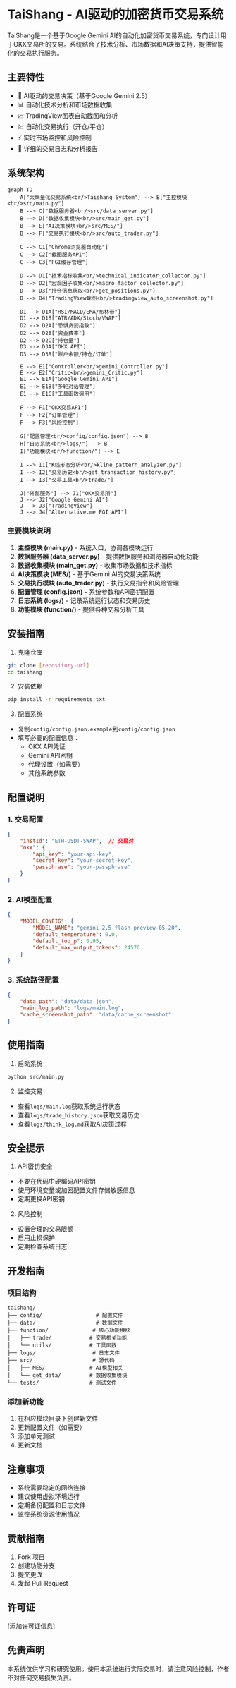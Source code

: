 # TaiShang - AI驱动的加密货币交易系统

TaiShang是一个基于Google Gemini AI的自动化加密货币交易系统，专门设计用于OKX交易所的交易。系统结合了技术分析、市场数据和AI决策支持，提供智能化的交易执行服务。

## 主要特性

- 🤖 AI驱动的交易决策（基于Google Gemini 2.5）
- 📊 自动化技术分析和市场数据收集
- 📈 TradingView图表自动截图和分析
- 💹 自动化交易执行（开仓/平仓）
- ⚡ 实时市场监控和风险控制
- 📝 详细的交易日志和分析报告

## 系统架构

```mermaid
graph TD
    A["太熵量化交易系统<br/>Taishang System"] --> B["主控模块<br/>src/main.py"]
    B --> C["数据服务器<br/>src/data_server.py"]
    B --> D["数据收集模块<br/>src/main_get.py"]
    B --> E["AI决策模块<br/>src/MES/"]
    B --> F["交易执行模块<br/>src/auto_trader.py"]
    
    C --> C1["Chrome浏览器自动化"]
    C --> C2["截图服务API"]
    C --> C3["FGI缓存管理"]
    
    D --> D1["技术指标收集<br/>technical_indicator_collector.py"]
    D --> D2["宏观因子收集<br/>macro_factor_collector.py"]
    D --> D3["持仓信息获取<br/>get_positions.py"]
    D --> D4["TradingView截图<br/>tradingview_auto_screenshot.py"]
    
    D1 --> D1A["RSI/MACD/EMA/布林带"]
    D1 --> D1B["ATR/ADX/Stoch/VWAP"]
    D2 --> D2A["恐惧贪婪指数"]
    D2 --> D2B["资金费率"]
    D2 --> D2C["持仓量"]
    D3 --> D3A["OKX API"]
    D3 --> D3B["账户余额/持仓/订单"]
    
    E --> E1["Controller<br/>gemini_Controller.py"]
    E --> E2["Critic<br/>gemini_Critic.py"]
    E1 --> E1A["Google Gemini API"]
    E1 --> E1B["多轮对话管理"]
    E1 --> E1C["工具函数调用"]
    
    F --> F1["OKX交易API"]
    F --> F2["订单管理"]
    F --> F3["风险控制"]
    
    G["配置管理<br/>config/config.json"] --> B
    H["日志系统<br/>logs/"] --> B
    I["功能模块<br/>function/"] --> E
    
    I --> I1["K线形态分析<br/>kline_pattern_analyzer.py"]
    I --> I2["交易历史<br/>get_transaction_history.py"]
    I --> I3["交易工具<br/>trade/"]
    
    J["外部服务"] --> J1["OKX交易所"]
    J --> J2["Google Gemini AI"]
    J --> J3["TradingView"]
    J --> J4["Alternative.me FGI API"]
```

### 主要模块说明

1. **主控模块 (main.py)** - 系统入口，协调各模块运行
2. **数据服务器 (data_server.py)** - 提供数据服务和浏览器自动化功能
3. **数据收集模块 (main_get.py)** - 收集市场数据和技术指标
4. **AI决策模块 (MES/)** - 基于Gemini AI的交易决策系统
5. **交易执行模块 (auto_trader.py)** - 执行交易指令和风险管理
6. **配置管理 (config.json)** - 系统参数和API密钥配置
7. **日志系统 (logs/)** - 记录系统运行状态和交易历史
8. **功能模块 (function/)** - 提供各种交易分析工具

## 安装指南

1. 克隆仓库
```bash
git clone [repository-url]
cd taishang
```

2. 安装依赖
```bash
pip install -r requirements.txt
```

3. 配置系统
- 复制`config/config.json.example`到`config/config.json`
- 填写必要的配置信息：
  * OKX API凭证
  * Gemini API密钥
  * 代理设置（如需要）
  * 其他系统参数

## 配置说明

### 1. 交易配置
```json
{
    "instId": "ETH-USDT-SWAP",  // 交易对
    "okx": {
        "api_key": "your-api-key",
        "secret_key": "your-secret-key",
        "passphrase": "your-passphrase"
    }
}
```

### 2. AI模型配置
```json
{
    "MODEL_CONFIG": {
        "MODEL_NAME": "gemini-2.5-flash-preview-05-20",
        "default_temperature": 0.0,
        "default_top_p": 0.95,
        "default_max_output_tokens": 24576
    }
}
```

### 3. 系统路径配置
```json
{
    "data_path": "data/data.json",
    "main_log_path": "logs/main.log",
    "cache_screenshot_path": "data/cache_screenshot"
}
```

## 使用指南

1. 启动系统
```bash
python src/main.py
```

2. 监控交易
- 查看`logs/main.log`获取系统运行状态
- 查看`logs/trade_history.json`获取交易历史
- 查看`logs/think_log.md`获取AI决策过程

## 安全提示

1. API密钥安全
- 不要在代码中硬编码API密钥
- 使用环境变量或加密配置文件存储敏感信息
- 定期更换API密钥

2. 风险控制
- 设置合理的交易限额
- 启用止损保护
- 定期检查系统日志

## 开发指南

### 项目结构
```
taishang/
├── config/                 # 配置文件
├── data/                   # 数据文件
├── function/              # 核心功能模块
│   ├── trade/            # 交易相关功能
│   └── utils/            # 工具函数
├── logs/                  # 日志文件
├── src/                   # 源代码
│   ├── MES/              # AI模型相关
│   └── get_data/         # 数据收集模块
└── tests/                # 测试文件
```

### 添加新功能
1. 在相应模块目录下创建新文件
2. 更新配置文件（如需要）
3. 添加单元测试
4. 更新文档

## 注意事项

- 系统需要稳定的网络连接
- 建议使用虚拟环境运行
- 定期备份配置和日志文件
- 监控系统资源使用情况

## 贡献指南

1. Fork 项目
2. 创建功能分支
3. 提交更改
4. 发起 Pull Request

## 许可证

[添加许可证信息]

## 免责声明

本系统仅供学习和研究使用。使用本系统进行实际交易时，请注意风险控制，作者不对任何交易损失负责。